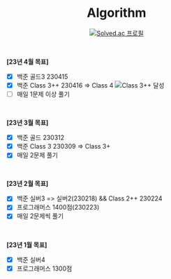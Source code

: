 <div align="center">

# Algorithm

[![Solved.ac 프로필](http://mazassumnida.wtf/api/v2/generate_badge?boj=OneMoreBottlee)](https://www.acmicpc.net/user/onemorebottlee)  
</div>
<br/>

**[23년 4월 목표]**
- [x] 백준 골드3 230415
- [x] 백준 Class 3++ 230416 => Class 4
![Class 3++ 달성](https://www.notion.so/image/https%3A%2F%2Fs3-us-west-2.amazonaws.com%2Fsecure.notion-static.com%2Fd3df2bc5-5c37-4016-b07d-7555c4f6cbc5%2F%25EC%258A%25A4%25ED%2581%25AC%25EB%25A6%25B0%25EC%2583%25B7_2023-04-16_23-21-44.png?id=9c214791-79bf-44a7-9aad-f40fcc53c946&table=block&spaceId=ad347a12-32b5-4bbe-b386-5ed5e4302186&width=2000&userId=ad2b0e06-4098-4883-a022-1b4df4f25f85&cache=v2)
- [ ] 매일 1문제 이상 풀기
<br/>

**[23년 3월 목표]**
- [x] 백준 골드 230312
- [x] 백준 Class 3 230309 => Class 3+
- [x] 매일 2문제 풀기
<br/>

**[23년 2월 목표]**
- [x] 백준 실버3 => 실버2(230218) && Class 2++ 230224
- [x] 프로그래머스 1400점(230223)
- [x] 매일 2문제씩 풀기
<br/>

**[23년 1월 목표]**
- [x] 백준 실버4  
- [x] 프로그래머스 1300점  
